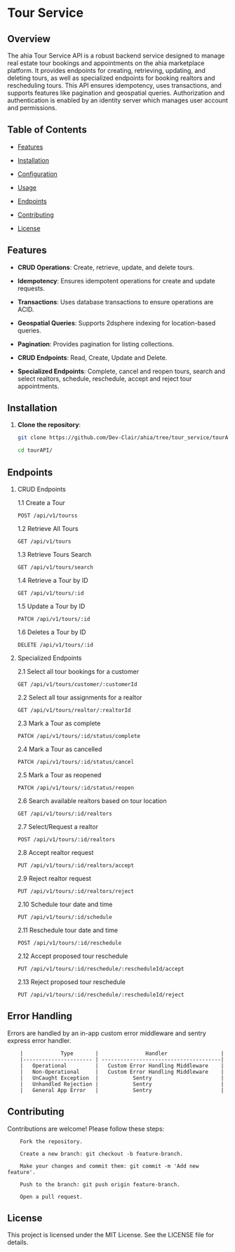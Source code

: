 # Tour Service

## Overview

The ahia Tour Service API is a robust backend service designed to manage real estate tour bookings and appointments on the ahia marketplace platform. It provides endpoints for creating, retrieving, updating, and deleting tours, as well as specialized endpoints for booking realtors and rescheduling tours.
This API ensures idempotency, uses transactions, and supports features like pagination and geospatial queries.
Authorization and authentication is enabled by an identity server which manages user account and permissions.

## Table of Contents

- [Features](#features)

- [Installation](#installation)

- [Configuration](#configuration)

- [Usage](#usage)

- [Endpoints](#endpoints)

- [Contributing](#contributing)

- [License](#license)

## Features

- **CRUD Operations**: Create, retrieve, update, and delete tours.

- **Idempotency**: Ensures idempotent operations for create and update requests.

- **Transactions**: Uses database transactions to ensure operations are ACID.

- **Geospatial Queries**: Supports 2dsphere indexing for location-based queries.

- **Pagination**: Provides pagination for listing collections.

- **CRUD Endpoints**: Read, Create, Update and Delete.

- **Specialized Endpoints**: Complete, cancel and reopen tours, search and select realtors, schedule, reschedule, accept and reject tour appointments.

## Installation

1. **Clone the repository**:

   ```bash
   git clone https://github.com/Dev-Clair/ahia/tree/tour_service/tourAPI.git

   cd tourAPI/
   ```

## Endpoints

1.  CRUD Endpoints

    1.1 Create a Tour

    ```
    POST /api/v1/tourss
    ```

    1.2 Retrieve All Tours

    ```
    GET /api/v1/tours
    ```

    1.3 Retrieve Tours Search

    ```
    GET /api/v1/tours/search
    ```

    1.4 Retrieve a Tour by ID

    ```
    GET /api/v1/tours/:id
    ```

    1.5 Update a Tour by ID

    ```
    PATCH /api/v1/tours/:id
    ```

    1.6 Deletes a Tour by ID

    ```
    DELETE /api/v1/tours/:id
    ```

2.  Specialized Endpoints

    2.1 Select all tour bookings for a customer

    ```
    GET /api/v1/tours/customer/:customerId
    ```

    2.2 Select all tour assignments for a realtor

    ```
    GET /api/v1/tours/realtor/:realtorId
    ```

    2.3 Mark a Tour as complete

    ```
    PATCH /api/v1/tours/:id/status/complete
    ```

    2.4 Mark a Tour as cancelled

    ```
    PATCH /api/v1/tours/:id/status/cancel
    ```

    2.5 Mark a Tour as reopened

    ```
    PATCH /api/v1/tours/:id/status/reopen
    ```

    2.6 Search available realtors based on tour location

    ```
    GET /api/v1/tours/:id/realtors
    ```

    2.7 Select/Request a realtor

    ```
    POST /api/v1/tours/:id/realtors
    ```

    2.8 Accept realtor request

    ```
    PUT /api/v1/tours/:id/realtors/accept
    ```

    2.9 Reject realtor request

    ```
    PUT /api/v1/tours/:id/realtors/reject
    ```

    2.10 Schedule tour date and time

    ```
    PUT /api/v1/tours/:id/schedule
    ```

    2.11 Reschedule tour date and time

    ```
    POST /api/v1/tours/:id/reschedule
    ```

    2.12 Accept proposed tour reschedule

    ```
    PUT /api/v1/tours/:id/reschedule/:rescheduleId/accept
    ```

    2.13 Reject proposed tour reschedule

    ```
    PUT /api/v1/tours/:id/reschedule/:rescheduleId/reject
    ```

## Error Handling

Errors are handled by an in-app custom error middleware and sentry express error handler.

        |            Type       |               Handler                 |
        |---------------------- | --------------------------------------|
        |   Operational         |   Custom Error Handling Middleware    |
        |   Non-Operational     |   Custom Error Handling Middleware    |
        |   UnCaught Exception  |           Sentry                      |
        |   Unhandled Rejection |           Sentry                      |
        |   General App Error   |           Sentry                      |

## Contributing

Contributions are welcome! Please follow these steps:

```
    Fork the repository.

    Create a new branch: git checkout -b feature-branch.

    Make your changes and commit them: git commit -m 'Add new feature'.

    Push to the branch: git push origin feature-branch.

    Open a pull request.
```

## License

This project is licensed under the MIT License. See the LICENSE file for details.
